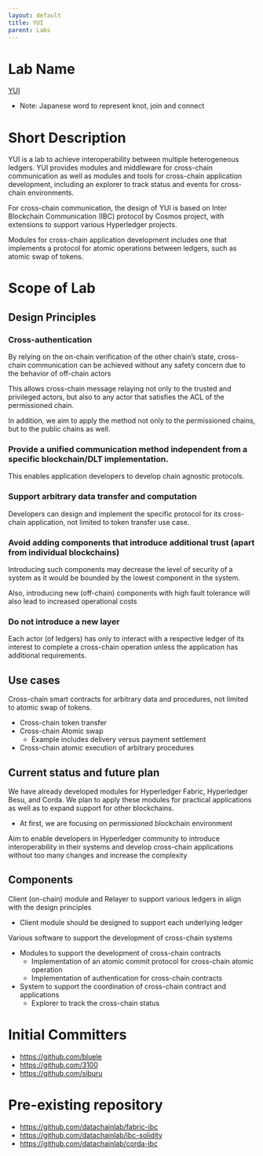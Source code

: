```yaml
---
layout: default
title: YUI
parent: Labs
---
```

# Lab Name
[YUI](https://github.com/hyperledger-labs/yui-relayer)

* Note: Japanese word to represent knot, join and connect

# Short Description
YUI is a lab to achieve interoperability between multiple heterogeneous ledgers. YUI provides modules and middleware for cross-chain communication as well as modules and tools for cross-chain application development, including an explorer to track status and events for cross-chain environments.

For cross-chain communication, the design of YUI is based on Inter Blockchain Communication (IBC) protocol by Cosmos project, with extensions to support various Hyperledger projects.

Modules for cross-chain application development includes one that implements a protocol for atomic operations between ledgers, such as atomic swap of tokens.


# Scope of Lab
## Design Principles
### Cross-authentication
By relying on the on-chain verification of the other chain’s state, cross-chain communication can be achieved without any safety concern due to the behavior of off-chain actors

This allows cross-chain message relaying not only to the trusted and privileged actors, but also to any actor that satisfies the ACL of the permissioned chain.

In addition, we aim to apply the method not only to the permissioned chains, but to the public chains as well.

### Provide a unified communication method independent from a specific blockchain/DLT implementation.
This enables application developers to develop chain agnostic protocols.

### Support arbitrary data transfer and computation
Developers can design and implement the specific protocol for its cross-chain application, not limited to token transfer use case.

### Avoid adding components that introduce additional trust (apart from individual blockchains)
Introducing such components may decrease the level of security of a system as it would be bounded by the lowest component in the system.

Also, introducing new (off-chain) components with high fault tolerance will also lead to increased operational costs

### Do not introduce a new layer
Each actor (of ledgers) has only to interact with a respective ledger of its interest to complete a cross-chain operation unless the application has additional requirements.

## Use cases
Cross-chain smart contracts for arbitrary data and procedures, not limited to atomic swap of tokens.
- Cross-chain token transfer
- Cross-chain Atomic swap
  - Example includes delivery versus payment settlement
- Cross-chain atomic execution of arbitrary procedures

## Current status and future plan
We have already developed modules for Hyperledger Fabric, Hyperledger Besu, and Corda. We plan to apply these modules for practical applications as well as to expand support for other blockchains.
- At first, we are focusing on permissioned blockchain environment

Aim to enable developers in Hyperledger community to introduce interoperability in their systems and develop cross-chain applications without too many changes and increase the complexity

## Components
Client (on-chain) module and Relayer to support various ledgers in align with the design principles
- Client module should be designed to support each underlying ledger

Various software to support the development of cross-chain systems
- Modules to support the development of cross-chain contracts
  - Implementation of an atomic commit protocol for cross-chain atomic operation
  - Implementation of authentication for cross-chain contracts
- System to support the coordination of cross-chain contract and applications
  - Explorer to track the cross-chain status


# Initial Committers
- https://github.com/bluele
- https://github.com/3100
- https://github.com/siburu


# Pre-existing repository
- https://github.com/datachainlab/fabric-ibc
- https://github.com/datachainlab/ibc-solidity
- https://github.com/datachainlab/corda-ibc

<!--Contributors should be listed in maintainers.md -->
